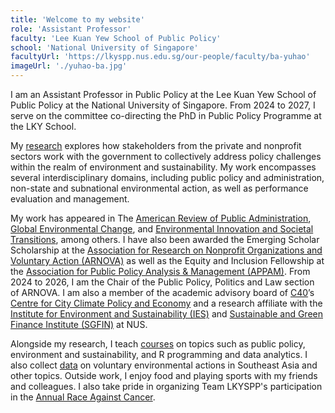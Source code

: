 ```yaml
---
title: 'Welcome to my website'
role: 'Assistant Professor'
faculty: 'Lee Kuan Yew School of Public Policy'
school: 'National University of Singapore'
facultyUrl: 'https://lkyspp.nus.edu.sg/our-people/faculty/ba-yuhao'
imageUrl: './yuhao-ba.jpg'
---
```


I am an Assistant Professor in Public Policy at the Lee Kuan Yew School of Public Policy at the National University of Singapore. From 2024 to 2027, I serve on the committee co-directing the PhD in Public Policy Programme at the LKY School.

My [research](/research) explores how stakeholders from the private and nonprofit sectors work with the government to collectively address policy challenges within the realm of environment and sustainability. My work encompasses several interdisciplinary domains, including public policy and administration, non-state and subnational environmental action, as well as performance evaluation and management.

My work has appeared in The [American Review of Public Administration](https://journals.sagepub.com/home/arp), [Global Environmental Change](https://www.sciencedirect.com/journal/global-environmental-change), and [Environmental Innovation and Societal Transitions](https://www.sciencedirect.com/journal/environmental-innovation-and-societal-transitions), among others. I have also been awarded the Emerging Scholar Scholarship at the [Association for Research on Nonprofit Organizations and Voluntary Action (ARNOVA)](https://www.arnova.org/) as well as the Equity and Inclusion Fellowship at the [Association for Public Policy Analysis & Management (APPAM)](https://www.appam.org/). From 2024 to 2026, I am the Chair of the Public Policy, Politics and Law section of ARNOVA. I am also a member of the academic advisory board of [C40](https://www.c40.org/)’s [Centre for City Climate Policy and Economy](https://www.c40.org/what-we-do/raising-climate-ambition/centre-for-city-climate-policy-economy/#:~:text=The%20C40%20Centre%20for%20City,progressive%20and%20equitable%20climate%20action.) and a research affiliate with the [Institute for Environment and Sustainability (IES)](https://lkyspp.nus.edu.sg/ies) and [Sustainable and Green Finance Institute (SGFIN)](https://sgfin.nus.edu.sg) at NUS.

Alongside my research, I teach [courses](/teaching) on topics such as public policy, environment and sustainability, and R programming and data analytics. I also collect [data](/data) on voluntary environmental actions in Southeast Asia and other topics. Outside work, I enjoy food and playing sports with my friends and colleagues. I also take pride in organizing Team LKYSPP's participation in the [Annual Race Against Cancer](https://www.raceagainstcancer.org.sg/).
